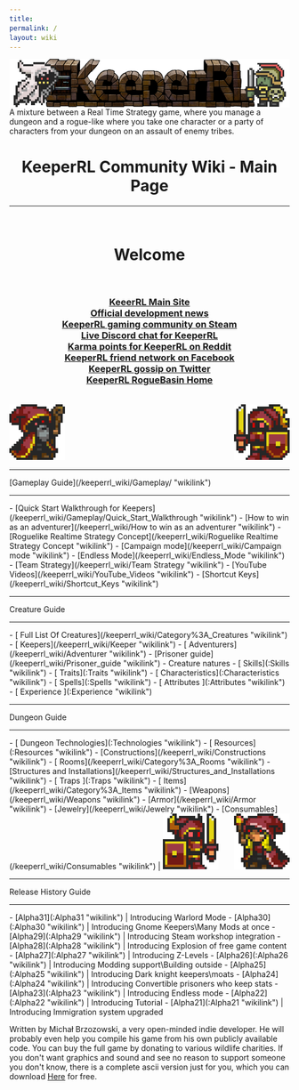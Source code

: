 ```yaml
---
title:
permalink: /
layout: wiki
---
```

<img align="center" src="logo-big.png">
A mixture between a Real Time Strategy game, where you manage a dungeon and a rogue-like where you take one character or a party of characters from your dungeon on an assault of enemy tribes.
<h1 align="center">KeeperRL Community Wiki - Main Page</h1>
<hr>
<br/>
<h1 align="center">Welcome</h1>
<br/>
<h3 align="center">
<a href="http://keeperrl.com/" class="uri">KeeerRL Main Site</a><br/>
<a href="https://keeperrl.com/category/News" class="uri">Official development news</a><br/>
<a href="http://steamcommunity.com/app/329970" class="uri">KeeperRL gaming community on Steam</a><br/>
<a href="https://discord.gg/XZfCCs5" class="uri">Live Discord chat for KeeperRL</a><br/>
<a href="https://www.reddit.com/r/Keeperrl" class="uri">Karma points for KeeperRL on Reddit</a><br/>
<a href="https://www.facebook.com/keeperrl" class="uri">KeeperRL friend network on Facebook</a><br/>
<a href="https://twitter.com/keeperRL" class="uri">KeeperRL gossip on Twitter</a><br/>
<a href="http://www.roguebasin.com/index.php?title=KeeperRL" class="uri">KeeperRL RogueBasin Home</a>
</h3>

<br/>
<img src="Keeper_east.png" title="fig:\Keeper_east.png" alt="Keeper_east.png" width="100" />
<img src="Keeper_knight_female_west.png" title="fig:\Keeper_knight_female_west.png" align="right" alt="Keeper_knight_female_west.png" width="100" />
<br/>

<hr>
[Gameplay Guide](/keeperrl_wiki/Gameplay/ "wikilink")                                 
<hr>
-   [Quick Start Walkthrough for Keepers](/keeperrl_wiki/Gameplay/Quick_Start_Walkthrough "wikilink")
-   [How to win as an adventurer](/keeperrl_wiki/How to win as an adventurer "wikilink")
-   [Roguelike Realtime Strategy Concept](/keeperrl_wiki/Roguelike Realtime Strategy Concept "wikilink")
-   [Campaign mode](/keeperrl_wiki/Campaign mode "wikilink")
-   [Endless Mode](/keeperrl_wiki/Endless_Mode "wikilink") 
-   [Team Strategy](/keeperrl_wiki/Team Strategy "wikilink")
-   [YouTube Videos](/keeperrl_wiki/YouTube_Videos "wikilink")
-   [Shortcut Keys](/keeperrl_wiki/Shortcut_Keys "wikilink")

<hr>
Creature Guide
<hr>
-   [ Full List Of Creatures](/keeperrl_wiki/Category%3A_Creatures "wikilink")               
-   [ Keepers](/keeperrl_wiki/Keeper "wikilink")                                          
-   [ Adventurers](/keeperrl_wiki/Adventurer "wikilink")                                  
-   [Prisoner guide](/keeperrl_wiki/Prisoner_guide "wikilink")                                
-   Creature natures                                                           
    -   [ Skills](:Skills "wikilink")                                          
    -   [ Traits](:Traits "wikilink")                                          
    -   [ Characteristics](:Characteristics "wikilink")                        
    -   [ Spells](:Spells "wikilink")                                          
    -   [ Attributes ](:Attributes "wikilink")                                 
    -   [ Experience ](:Experience "wikilink")

<hr>
Dungeon Guide
<hr>
-   [ Dungeon Technologies](:Technologies "wikilink")                                               
-   [ Resources](:Resources "wikilink")                                                              
-   [Constructions](/keeperrl_wiki/Constructions "wikilink")                                                        
   -   [ Rooms](/keeperrl_wiki/Category%3A_Rooms "wikilink")                                                       
        -   [Structures and Installations](/keeperrl_wiki/Structures_and_Installations "wikilink")                      
       -   [ Traps ](:Traps "wikilink")                                                                 
   -   [ Items](/keeperrl_wiki/Category%3A_Items "wikilink")                                                           
       -   [Weapons](/keeperrl_wiki/Weapons "wikilink")                                                                
       -   [Armor](/keeperrl_wiki/Armor "wikilink")                                                                    
       -   [Jewelry](/keeperrl_wiki/Jewelry "wikilink")                                                                
       -   [Consumables](/keeperrl_wiki/Consumables "wikilink")                                                        |

<img src="Keeper_knight_east.png" title="fig:\Keeper knight" alt="Keeper_knight_east.png" width="100" />
<img src="Keeper_female_west.png" title="fig:\Keeper female" align="right" alt="Keeper_female_west.png" width="100" />

<hr>
Release History Guide
<hr>
-   [Alpha31](:Alpha31 "wikilink") | Introducing Warlord Mode
-   [Alpha30](:Alpha30 "wikilink") | Introducing Gnome Keepers\Many Mods at once
-   [Alpha29](:Alpha29 "wikilink") | Introducing Steam workshop integration
-   [Alpha28](:Alpha28 "wikilink") | Introducing Explosion of free game content
-   [Alpha27](:Alpha27 "wikilink") | Introducing  Z-Levels
-   [Alpha26](:Alpha26 "wikilink") | Introducing  Modding support\Building outside
-   [Alpha25](:Alpha25 "wikilink") | Introducing  Dark knight keepers\moats
-   [Alpha24](:Alpha24 "wikilink") | Introducing  Convertible prisoners who keep stats
-   [Alpha23](:Alpha23 "wikilink") | Introducing  Endless mode
-   [Alpha22](:Alpha22 "wikilink") | Introducing  Tutorial
-   [Alpha21](:Alpha21 "wikilink") | Introducing  Immigration system upgraded


Written by Michał Brzozowski, a very open-minded indie developer. He will probably even help you compile his game from his own publicly available code. You can buy the full game by donating to various wildlife charities. If you don't want graphics and sound and see no reason to support someone you don't know, there is a complete ascii version just for you, which you can download <a href="https://keeperrl.com/download/" class="uri">Here</a> for free.
